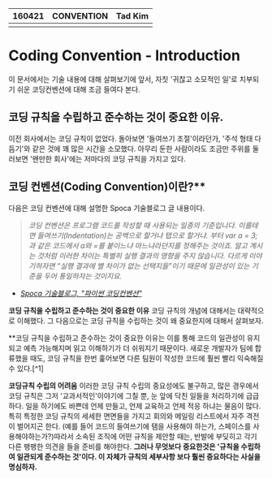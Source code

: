 <table id="meta">
  <thead><th>160421</th><th>CONVENTION</th><th>Tad Kim</th></thead>
  <tbody>
  <tr><td></td><td></td><td></td></tr>
  </tbody>
</table>

# Coding Convention - Introduction

이 문서에서는 기술 내용에 대해 살펴보기에 앞서, 자칫 '귀찮고 소모적인 일'로 치부되기 쉬운 코딩컨벤션에 대해 조금 들여다 본다.


## 코딩 규칙을 수립하고 준수하는 것이 중요한 이유.

이전 회사에서는 코딩 규칙이 없었다. 돌아보면 '들여쓰기 조절'이라던가, '주석 형태 다듬기'와 같은 것에 꽤 많은 시간을 소모했다. 아무리 둔한 사람이라도 조금만 주위를 둘러보면 '왠만한 회사'에는 저마다의 코딩 규칙을 가지고 있다.


## 코딩 컨벤션(Coding Convention)이란?**
다음은 코딩 컨벤션에 대해 설명한 Spoca 기술블로그 글 내용이다.
> *코딩 컨벤션은 프로그램 코드를 작성할 때 사용되는 일종의 기준입니다. 이를테면 들여쓰기(Indentation)는 공백으로 할거냐 탭으로 할거냐. 부터 var a = 3; 과 같은 코드에서 a와 =를 붙이느냐 마느냐라던지를 정해주는 것이죠. 알고 계시는 것처럼 이러한 차이는 특별히 실행 결과의 영향을 주지 않습니다. 다르게 이야기하자면 “실행 결과에 별 차이가 없는 선택지들”이기 때문에 일관성이 있는 기준을 두어 통일하자는 것이지요.*
- *[Spoca 기술블로그, "파이썬 코딩컨벤션"](https://spoqa.github.io/2012/08/03/about-python-coding-convention.html)*


**코딩 규칙을 수립하고 준수하는 것이 중요한 이유**
코딩 규칙의 개념에 대해서는 대략적으로 이해했다. 그 다음으로는 코딩 규칙을 수립하는 것이 왜 중요한지에 대해서 살펴보자.

>
**코딩 규칙을 수립하고 준수하는 것이 중요한 이유는 이를 통해 코드의 일관성이 유지되고 예측 가능해지며 읽고 이해하기가 더 쉬워지기 때문이다. 새로운 개발자가 팀에 합류했을 때도, 코딩 규칙을 한번 훑어보면 다른 팀원이 작성한 코드에 훨씬 빨리 익숙해질 수 있다.[^1]

**코딩규칙 수립의 어려움**
이러한 코딩 규칙 수립의 중요성에도 불구하고, 많은 경우에서 코딩 규칙은 그저 '교과서적인'이야기에 그칠 뿐, 눈 앞에 닥친 일들을 처리하기에 급급하다. 일을 하기에도 바쁜데 언제 만들고, 언제 교육하고 언제 적응 하냐는 물음이 많다. 특히 특정한 코딩 규칙의 세세한 면면들을 가지고 회의와 메일링 리스트에서 자주 격전이 벌어지곤 한다. (예를 들어 코드의 들여쓰기에 탬을 사용해야 하는가, 스페이스를 사용해야하는가?)따라서 소속된 조직에 어떤 규칙을 제안할 때는, 반발에 부딪히고 각기 다른 팽팽한 의견을 들을 준비를 해야한다. **그러나 무엇보다 중요한것은 '규칙을 수립하여 일관되게 준수하는 것'이다. 이 자체가 규칙의 세부사항 보다 훨씬 중요하다는 사실을 명심하자.**


